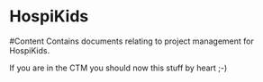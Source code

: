 HospiKids
=========

#Content
Contains documents relating to project management for HospiKids.

If you are in the CTM you should now this stuff by heart ;-)
